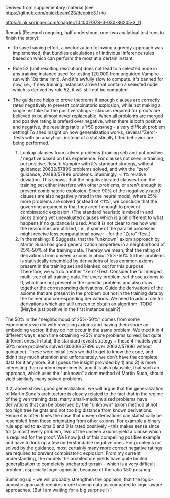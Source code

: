 Derived from supplementary material (see https://github.com/quickbeam123/deepire3.1) to 

https://link.springer.com/chapter/10.1007/978-3-030-86205-3_11

Remark (Research ongoing, half understood, one-two analytical test runs to finish the story):

- To save training effort, a vectorization following a greedy approach was implemented, that bundles calculations of individual inference rules based on which can perform the most at a certain instant.

- Rule 52 (unit resulting resolution) does not lead to a selected node in any training instance used for testing (20,000 from unguided Vampire run with 10s time limit). And it's awfully slow to compute. It's banned for now, i.e., if new training instances arrive that contain a selected node which is derived by rule 52, it will still not be computed.

- The guidance helps to prove theorems if enough clauses are correctly rated negatively to prevent combinatoric explosion, while not making a single mistake for the positive ratings - clauses required for proofs are believed to be almost never replaceable. When all problems are merged and positive rating is preferd over negative, when there is both positive and negative, the resulting ratio is 1:50 pos/neg - a very difficult problem setting! To shed insight on how generalization works, several "Zero"-Tests with an analytical, instead of a statistically fitted behavior are being performed.
  1) Lookup clauses from solved problems (training set) and put positive / negative based on this experience. For clauses not seen in training, put positive. Result: Vampire with it's standard strategy, without guidance: 20632/57896 problems solved, and with the "zero" guidance, 20483/57896 problems. Stunningly, < 1% relative deviation. This shows, that the negatively rated clauses from the training set either interfere with other problems, or aren't enough to prevent combinatoric explosion. Since 90% of the negatively rated clauses are also negatively rated in the neural model, where 25% more problems are solved (instead of <1%), we conclude that the governing argument is that they aren't enough to prevent combinatoric explosion. (The standard heuristic is mixed in and picks among yet unevaluated clauses which is a bit different to what happens if no guidance is used. And it is not clear to me how well the ressources are utilized, i.e., if some of the parallel processes might receive less computational power - for the "Zero"-Test.)
  2) In the making: 1) Suggests, that the "unknown" axiom approach by Martin Suda has good generalization properties in a neighborhood of 25%-50% of the training data. Thereby we mean, that the rating of derivations from unseen axioms in about 25%-50% further problems is statistically resembled by derivations of less common axioms present in the training set and blanked out for this purpose. Therefore, we will do another "Zero"-Test: Consider the full merged multi-tree of all training data. For every problem, set those axioms to 0, which are not present in the specific problem, and also draw together the corresponding derivations. Guide the derivations of the axioms that are present in the problem but not in the training data by the former and corresponding derivations. We need to add a rule for derivations which are still unseen to obtain an algorithm. TODO (Maybe just positive in the first instance again?)

The 50% in the "neighborhood of 25%-50%" comes from some experiments we did with revealing axioms and having them share an embedding vector, if they do not occur in the same problem. We tried it in 4 different ways, each time obtaining ~25% more problems solved, but quite different ones. In total, the standard reveal strategy + these 4 models yield 50% more problems solved (30306/57896 over 20632/57896 without guidance). These were initial tests we did to get to know the code, and didn't pay much attention and unfortunately, we don't have the complete data for it anymore. But I guess the insight provided by 1) and 2) is more interesting than random experiments, and it is also plausible, that such an approach, which uses the "unknown" axiom method of Martin Suda, should yield similarly many solved problems.

If 2) above shows good generalization, we will argue that the generalization of Martin Suda's architecture is closely related to the fact that in the regime of the given training data, many small-medium sized problems have derivations that can be observed by the "unknown" axiom method at not too high tree heights and not too big distance from known derivations. Hence it is often times the case that unseen derivations can statistically be resembled from those originating from other axioms. For example a binary rule applied to axioms 0 and 0 is rated positively - this makes sense since for (almost) every problem, two of the unseen axioms yield a clause which is required for the proof. We know just of this compelling positive example and have to look up a few understandable negative ones. For problems not solved by the guidance, most certainly many more correct negative ratings are required to prevent combinatoric explosion. From my current understanding, the models the architecture yields have quite limited generalization to completely uncharted terrain - which is a very difficult problem, especially logic-agnostic, because of the ratio 1:50 pos/neg.

Summing up - we will probably strengthen the oppinion, that the logic-agnostic approach requires more training data as compared to logic-aware approaches. (But I am waiting for a big surprise :) )
